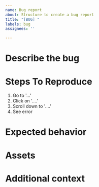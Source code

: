 ```yaml
---
name: Bug report
about: Structure to create a bug report
title: "[BUG] "
labels: bug
assignees: ''

---
```


# Describe the bug
<!-- A clear and concise description of what the bug is. -->

# Steps To Reproduce
<!-- Steps to reproduce the behavior: -->
1. Go to '...'
2. Click on '....'
3. Scroll down to '....'
4. See error

# Expected behavior
<!-- A clear and concise description of what you expected to happen. -->

# Assets
<!-- If applicable, add screenshots to help explain your problem. -->

# Additional context
<!-- Add any other context about the problem here. -->
